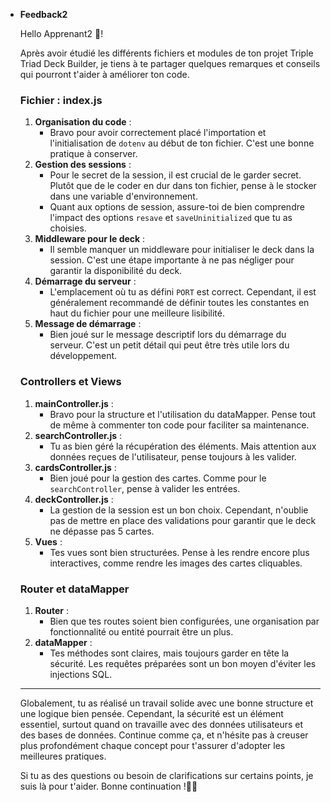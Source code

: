 - **Feedback2**
    
    Hello Apprenant2 🙂!
    
    Après avoir étudié les différents fichiers et modules de ton projet Triple Triad Deck Builder, je tiens à te partager quelques remarques et conseils qui pourront t'aider à améliorer ton code.
    
    ### **Fichier : index.js**
    
    1. **Organisation du code** : 
        - Bravo pour avoir correctement placé l'importation et l'initialisation de `dotenv` au début de ton fichier. C'est une bonne pratique à conserver.
    2. **Gestion des sessions** :
        - Pour le secret de la session, il est crucial de le garder secret. Plutôt que de le coder en dur dans ton fichier, pense à le stocker dans une variable d'environnement.
        - Quant aux options de session, assure-toi de bien comprendre l'impact des options `resave` et `saveUninitialized` que tu as choisies.
    3. **Middleware pour le deck** :
        - Il semble manquer un middleware pour initialiser le deck dans la session. C'est une étape importante à ne pas négliger pour garantir la disponibilité du deck.
    4. **Démarrage du serveur** :
        - L'emplacement où tu as défini `PORT` est correct. Cependant, il est généralement recommandé de définir toutes les constantes en haut du fichier pour une meilleure lisibilité.
    5. **Message de démarrage** :
        - Bien joué sur le message descriptif lors du démarrage du serveur. C'est un petit détail qui peut être très utile lors du développement.
    
    ### **Controllers et Views**
    
    1. **mainController.js** :
        - Bravo pour la structure et l'utilisation du dataMapper. Pense tout de même à commenter ton code pour faciliter sa maintenance.
    2. **searchController.js** :
        - Tu as bien géré la récupération des éléments. Mais attention aux données reçues de l'utilisateur, pense toujours à les valider.
    3. **cardsController.js** :
        - Bien joué pour la gestion des cartes. Comme pour le `searchController`, pense à valider les entrées.
    4. **deckController.js** :
        - La gestion de la session est un bon choix. Cependant, n'oublie pas de mettre en place des validations pour garantir que le deck ne dépasse pas 5 cartes.
    5. **Vues** :
        - Tes vues sont bien structurées. Pense à les rendre encore plus interactives, comme rendre les images des cartes cliquables.
    
    ### **Router et dataMapper**
    
    1. **Router** :
        - Bien que tes routes soient bien configurées, une organisation par fonctionnalité ou entité pourrait être un plus.
    2. **dataMapper** :
        - Tes méthodes sont claires, mais toujours garder en tête la sécurité. Les requêtes préparées sont un bon moyen d'éviter les injections SQL.
    
    ---
    
    Globalement, tu as réalisé un travail solide avec une bonne structure et une logique bien pensée. Cependant, la sécurité est un élément essentiel, surtout quand on travaille avec des données utilisateurs et des bases de données. Continue comme ça, et n'hésite pas à creuser plus profondément chaque concept pour t'assurer d'adopter les meilleures pratiques.
    
    Si tu as des questions ou besoin de clarifications sur certains points, je suis là pour t'aider. Bonne continuation !🚀🚀 
